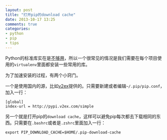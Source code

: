 ```yaml
---
layout: post
title: "打开pip的download cache"
date: 2013-10-17 13:25
comments: true
categories: 
- python
- pip
- tips
---
```


Python的标准库实在是[不够用](http://lenciel.cn/2013/10/recharging-the-python-standard-library/)，所以一个很常见的情况是我们需要在每个项目使用的`virtualenv`里面都安装一些常用的库。

为了加速安装的过程，有两个小窍门。

一个是使用国内的源，比如[v2ex](http://www.v2ex.com/)提供的。只需要新建或者编辑`~/.pip/pip.conf`，加入一行：

```
[global]
index-url = http://pypi.v2ex.com/simple

```

另一个就是打开pip的`download cache`，这样可以避免pip每次都去下载相同的东西。只需要在`.bashrc`或者是`.zshrc`里面加入一行：

```
export PIP_DOWNLOAD_CACHE=$HOME/.pip-download-cache

```

